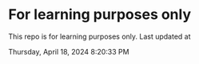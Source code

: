 # For learning purposes only
This repo is for learning purposes only.
Last updated at

Thursday, April 18, 2024 8:20:33 PM

